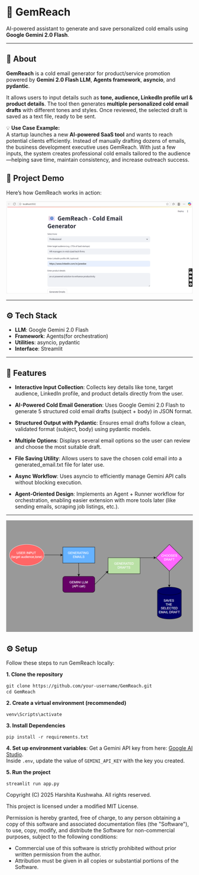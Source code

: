 # 🌟 GemReach  

AI-powered assistant to generate and save personalized cold emails using **Google Gemini 2.0 Flash**.  

---

## 📌 About  
**GemReach** is a cold email generator for product/service promotion powered by **Gemini 2.0 Flash LLM**, **Agents framework**, **asyncio**, and **pydantic**.  

It allows users to input details such as **tone, audience, LinkedIn profile url & product details**. The tool then generates **multiple personalized cold email drafts** with different tones and styles. Once reviewed, the selected draft is saved as a text file, ready to be sent.  

💡 **Use Case Example:**  
A startup launches a new **AI-powered SaaS tool** and wants to reach potential clients efficiently. Instead of manually drafting dozens of emails, the business development executive uses GemReach. With just a few inputs, the system creates professional cold emails tailored to the audience—helping save time, maintain consistency, and increase outreach success. 

## 📸 Project Demo

Here’s how GemReach works in action:

![Demo](imgs/demo.png)

---

## ⚙️ Tech Stack  
- **LLM**: Google Gemini 2.0 Flash  
- **Framework**: Agents(for orchestration)  
- **Utilities**: asyncio, pydantic  
- **Interface**: Streamlit 

---

## 🚀 Features

- **Interactive Input Collection**:
Collects key details like tone, target audience, LinkedIn profile, and product details directly from the user.

- **AI-Powered Cold Email Generation**:
Uses Google Gemini 2.0 Flash to generate 5 structured cold email drafts (subject + body) in JSON format.

- **Structured Output with Pydantic**:
Ensures email drafts follow a clean, validated format (subject, body) using pydantic models.

- **Multiple Options**:
Displays several email options so the user can review and choose the most suitable draft.

- **File Saving Utility**:
Allows users to save the chosen cold email into a generated_email.txt file for later use.

- **Async Workflow**:
Uses asyncio to efficiently manage Gemini API calls without blocking execution.

- **Agent-Oriented Design**:
Implements an Agent + Runner workflow for orchestration, enabling easier extension with more tools later (like sending emails, scraping job listings, etc.).
---

![Workflow](imgs/workss.png)

## ⚙️ Setup

Follow these steps to run GemReach locally:

**1. Clone the repository** 
```
git clone https://github.com/your-username/GemReach.git
cd GemReach
```

**2. Create a virtual environment (recommended)**
```
venv\Scripts\activate
```
**3. Install Dependencies**
```
pip install -r requirements.txt
```
**4. Set up environment variables**:
Get a Gemini API key from here: [Google AI Studio](https://aistudio.google.com/app/apikey).  
   Inside `.env`, update the value of `GEMINI_API_KEY` with the key you created.

**5. Run the project** 
```
streamlit run app.py
```

Copyright (C) 2025 Harshita Kushwaha. All rights reserved.

This project is licensed under a modified MIT License. 

Permission is hereby granted, free of charge, to any person obtaining a copy 
of this software and associated documentation files (the "Software"), to use, 
copy, modify, and distribute the Software for non-commercial purposes, 
subject to the following conditions:

- Commercial use of this software is strictly prohibited without prior 
  written permission from the author.
- Attribution must be given in all copies or substantial portions of the Software.


















